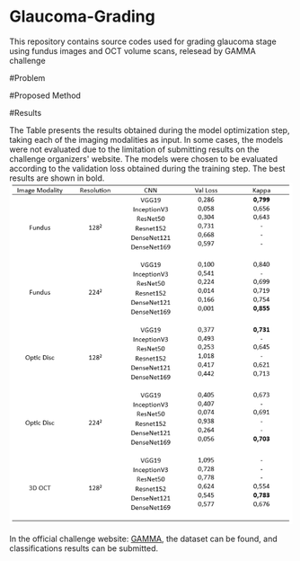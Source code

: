 # Glaucoma-Grading
This repository contains source codes used for grading glaucoma stage using fundus images and OCT volume scans, relesead by GAMMA challenge

#Problem

#Proposed Method

#Results

The Table presents the results obtained during the model optimization step, taking each of the imaging modalities as input. In some cases, the models were not evaluated due to the limitation of submitting results on the challenge organizers' website. The models were chosen to be evaluated according to the validation loss obtained during the training step. The best results are shown in bold.
![alt text](https://github.com/MarcosMF86/Glaucoma-Grading/blob/main/Results.PNG?raw=true)


In the official challenge website: <a href="https://aistudio.baidu.com/aistudio/competition/detail/807/0/introduction" target="_blank">GAMMA</a>, the dataset can be found, and classifications results can be submitted. 

